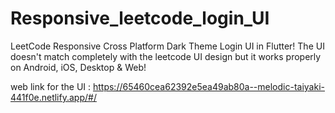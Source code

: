 # Responsive_leetcode_login_UI

LeetCode Responsive Cross Platform Dark Theme Login UI in Flutter!
The UI doesn't match completely with the leetcode UI design but it works properly on Android, iOS, Desktop & Web!

web link for the UI : https://65460cea62392e5ea49ab80a--melodic-taiyaki-441f0e.netlify.app/#/
